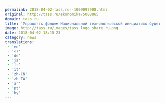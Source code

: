 ```yaml
---
permalink: 2018-04-02-tass.ru--1009097908.html
original: http://tass.ru/ekonomika/5088865
domain: tass.ru
title: 'Управлять фондом Национальной технологической инициативы будет инвесткомпания Kama Flow'
image: http://tass.ru/images/tass_logo_share_ru.png
date: 2018-04-02 18:15:23
category: news
translations: 
 - 'en'
 - 'es'
 - 'de'
 - 'ja'
 - 'fr'
 - 'it'
 - 'zh-CN'
 - 'zh-TW'
 - 'ar'
 - 'pt'
 - 'hy'
---
```


